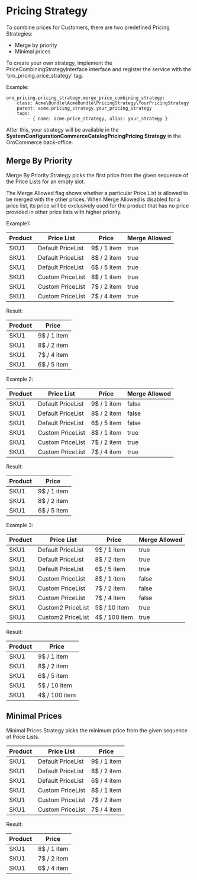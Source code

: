 # Pricing Strategy

To combine prices for Customers, there are  two predefined Pricing Strategies:

- Merge by priority
- Minimal prices

To create your own strategy, implement the PriceCombiningStrategyInterface interface and register the service with the ‘oro_pricing.price_strategy’ tag.

Example:

```none
oro_pricing.pricing_strategy.merge_price_combining_strategy:
    class: Acme\Bundle\AcmeBundle\PricingStrategy\YourPricingStrategy
    parent: acme.pricing_strategy.your_pricing_strategy
    tags:
        - { name: acme.price_strategy, alias: your_strategy }
```

After this, your strategy will be available in the **SystemConfigurationCommerceCatalogPricingPricing Strategy** in the OroCommerce back-office.

## Merge By Priority

Merge By Priority Strategy picks the first price from the given sequence of the Price Lists for an empty slot.

The Merge Allowed flag shows whether a particular Price List is allowed to be merged with the other prices. When Merge Allowed is disabled for a price list, its price will be exclusively used for the product that has no price provided in other price lists with higher priority.

Example1:

| Product   | Price List        | Price       | Merge Allowed   |
|-----------|-------------------|-------------|-----------------|
| SKU1      | Default PriceList | 9$ / 1 item | true            |
| SKU1      | Default PriceList | 8$ / 2 item | true            |
| SKU1      | Default PriceList | 6$ / 5 item | true            |
| SKU1      | Custom PriceList  | 8$ / 1 item | true            |
| SKU1      | Custom PriceList  | 7$ / 2 item | true            |
| SKU1      | Custom PriceList  | 7$ / 4 item | true            |

Result:

| Product   | Price       |
|-----------|-------------|
| SKU1      | 9$ / 1 item |
| SKU1      | 8$ / 2 item |
| SKU1      | 7$ / 4 item |
| SKU1      | 6$ / 5 item |

Example 2:

| Product   | Price List        | Price       | Merge Allowed   |
|-----------|-------------------|-------------|-----------------|
| SKU1      | Default PriceList | 9$ / 1 item | false           |
| SKU1      | Default PriceList | 8$ / 2 item | false           |
| SKU1      | Default PriceList | 6$ / 5 item | false           |
| SKU1      | Custom PriceList  | 8$ / 1 item | true            |
| SKU1      | Custom PriceList  | 7$ / 2 item | true            |
| SKU1      | Custom PriceList  | 7$ / 4 item | true            |

Result:

| Product   | Price       |
|-----------|-------------|
| SKU1      | 9$ / 1 item |
| SKU1      | 8$ / 2 item |
| SKU1      | 6$ / 5 item |

Example 3:

| Product   | Price List        | Price         | Merge Allowed   |
|-----------|-------------------|---------------|-----------------|
| SKU1      | Default PriceList | 9$ / 1 item   | true            |
| SKU1      | Default PriceList | 8$ / 2 item   | true            |
| SKU1      | Default PriceList | 6$ / 5 item   | true            |
| SKU1      | Custom PriceList  | 8$ / 1 item   | false           |
| SKU1      | Custom PriceList  | 7$ / 2 item   | false           |
| SKU1      | Custom PriceList  | 7$ / 4 item   | false           |
| SKU1      | Custom2 PriceList | 5$ / 10 item  | true            |
| SKU1      | Custom2 PriceList | 4$ / 100 item | true            |

Result:

| Product   | Price         |
|-----------|---------------|
| SKU1      | 9$ / 1 item   |
| SKU1      | 8$ / 2 item   |
| SKU1      | 6$ / 5 item   |
| SKU1      | 5$ / 10 item  |
| SKU1      | 4$ / 100 item |

## Minimal Prices

Minimal Prices Strategy picks the minimum price from the given sequence of Price Lists.

| Product   | Price List        | Price       |
|-----------|-------------------|-------------|
| SKU1      | Default PriceList | 9$ / 1 item |
| SKU1      | Default PriceList | 8$ / 2 item |
| SKU1      | Default PriceList | 6$ / 4 item |
| SKU1      | Custom PriceList  | 8$ / 1 item |
| SKU1      | Custom PriceList  | 7$ / 2 item |
| SKU1      | Custom PriceList  | 7$ / 4 item |

Result:

| Product   | Price       |
|-----------|-------------|
| SKU1      | 8$ / 1 item |
| SKU1      | 7$ / 2 item |
| SKU1      | 6$ / 4 item |
